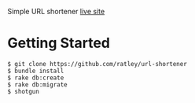 Simple URL shortener
[live site](http://bi-urls.herokuapp.com)
# Getting Started

    $ git clone https://github.com/ratley/url-shortener
    $ bundle install
    $ rake db:create
    $ rake db:migrate
    $ shotgun
    
    
